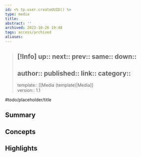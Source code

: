 ```yaml
---
id: <% tp.user.createUUID() %>
type: media
title:
abstract: ''
archived: 2023-10-26 19:48
tags: access/archived
aliases:
---
```

> [!Info]
> up::
> next::
> prev::
> same::
> down::
>---
> author::
> published::
> link::
> category:: 
> ---
> template:: [[Media (template)|Media]]  
> version:: 1.1

#todo/placeholder/title 

## Summary

## Concepts

## Highlights 
